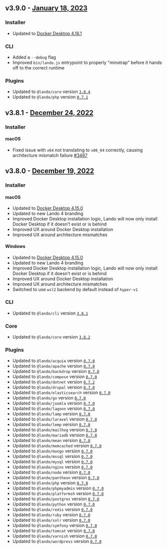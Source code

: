 ## v3.9.0 - [January 18, 2023](https://github.com/lando/lando/releases/tag/v3.9.0)

### Installer

* Updated to [Docker Desktop 4.16.1](https://docs.docker.com/desktop/release-notes/#4161)

### CLI

* Added a `--debug` flag
* Improved `bin/lando.js` entrypoint to properly "minstrap" before it hands off to the correct runtime

### Plugins

* Updated to `@lando/core` version [`3.8.4`](https://github.com/lando/core/releases/tag/v3.8.4)
* Updated to `@lando/php` version [`0.7.1`](https://github.com/lando/php/releases/tag/v0.7.1)

## v3.8.1 - [December 24, 2022](https://github.com/lando/php/releases/tag/3.8.1)

### Installer

#### macOS

* Fixed issue with `x64` not translating to `x86_64` correctly, causing architecture mismatch failure [#3487](https://github.com/lando/lando/issues/3487)

## v3.8.0 - [December 19, 2022](https://github.com/lando/php/releases/tag/3.8.0)

### Installer

#### macOS

* Updated to [Docker Desktop 4.15.0](https://docs.docker.com/desktop/release-notes/#4150)
* Updated to new Lando 4 branding
* Improved Docker Desktop installation logic, Lando will now only install Docker Desktop if it doesn't exist or is behind
* Improved UX around Docker Desktop installation
* Improved UX around architecture mismatches

#### Windows

* Updated to [Docker Desktop 4.15.0](https://docs.docker.com/desktop/release-notes/#4150)
* Updated to new Lando 4 branding
* Improved Docker Desktop installation logic, Lando will now only install Docker Desktop if it doesn't exist or is behind
* Improved UX around Docker Desktop installation
* Improved UX around architecture mismatches
* Switched to use `wsl2` backend by default instead of `hyper-v1`

### CLI

* Updated to `@lando/cli` version [`3.8.1`](https://github.com/lando/cli/releases/tag/v3.8.1)

### Core

* Updated to `@lando/core` version [`3.8.2`](https://github.com/lando/core/releases/tag/v3.8.2)

### Plugins

* Updated to `@lando/acquia` version [`0.7.0`](https://github.com/lando/acquia/releases/tag/v0.7.0)
* Updated to `@lando/apache` version [`0.7.0`](https://github.com/lando/apache/releases/tag/v0.7.0)
* Updated to `@lando/backdrop` version [`0.7.0`](https://github.com/lando/backdrop/releases/tag/v0.7.0)
* Updated to `@lando/compose` version [`0.7.0`](https://github.com/lando/compose/releases/tag/v0.7.0)
* Updated to `@lando/dotnet` version [`0.7.2`](https://github.com/lando/dotnet/releases/tag/v0.7.2)
* Updated to `@lando/drupal` version [`0.7.0`](https://github.com/lando/drupal/releases/tag/v0.7.0)
* Updated to `@lando/elasticsearch` version [`0.7.0`](https://github.com/lando/elasticsearch/releases/tag/v0.7.0)
* Updated to `@lando/go` version [`0.7.0`](https://github.com/lando/go/releases/tag/v0.7.0)
* Updated to `@lando/joomla` version [`0.7.0`](https://github.com/lando/joomla/releases/tag/v0.7.0)
* Updated to `@lando/lagoon` version [`0.7.0`](https://github.com/lando/lagoon/releases/tag/v0.7.0)
* Updated to `@lando/lamp` version [`0.7.0`](https://github.com/lando/lamp/releases/tag/v0.7.0)
* Updated to `@lando/laravel` version [`0.7.0`](https://github.com/lando/laravel/releases/tag/v0.7.0)
* Updated to `@lando/lemp` version [`0.7.0`](https://github.com/lando/lemp/releases/tag/v0.7.0)
* Updated to `@lando/mailhog` version [`0.7.0`](https://github.com/lando/mailhog/releases/tag/v0.7.0)
* Updated to `@lando/mariadb` version [`0.7.0`](https://github.com/lando/mariadb/releases/tag/v0.7.0)
* Updated to `@lando/mean` version [`0.7.0`](https://github.com/lando/mean/releases/tag/v0.7.0)
* Updated to `@lando/memcached` version [`0.7.0`](https://github.com/lando/memcached/releases/tag/v0.7.0)
* Updated to `@lando/mongo` version [`0.7.0`](https://github.com/lando/mongo/releases/tag/v0.7.0)
* Updated to `@lando/mssql` version [`0.7.0`](https://github.com/lando/mssql/releases/tag/v0.7.0)
* Updated to `@lando/mysql` version [`0.7.0`](https://github.com/lando/mysql/releases/tag/v0.7.0)
* Updated to `@lando/nginx` version [`0.7.0`](https://github.com/lando/nginx/releases/tag/v0.7.0)
* Updated to `@lando/node` version [`0.7.0`](https://github.com/lando/node/releases/tag/v0.7.0)
* Updated to `@lando/pantheon` version [`0.7.0`](https://github.com/lando/pantheon/releases/tag/v0.7.0)
* Updated to `@lando/php` version [`0.7.0`](https://github.com/lando/php/releases/tag/v0.7.0)
* Updated to `@lando/phpmyadmin` version [`0.7.0`](https://github.com/lando/phpmyadmin/releases/tag/v0.7.0)
* Updated to `@lando/platformsh` version [`0.7.0`](https://github.com/lando/platformsh/releases/tag/v0.7.0)
* Updated to `@lando/postgres` version [`0.7.0`](https://github.com/lando/postgres/releases/tag/v0.7.0)
* Updated to `@lando/python` version [`0.7.0`](https://github.com/lando/python/releases/tag/v0.7.0)
* Updated to `@lando/redis` version [`0.7.0`](https://github.com/lando/redis/releases/tag/v0.7.0)
* Updated to `@lando/ruby` version [`0.7.0`](https://github.com/lando/ruby/releases/tag/v0.7.0)
* Updated to `@lando/solr` version [`0.7.0`](https://github.com/lando/solr/releases/tag/v0.7.0)
* Updated to `@lando/symfony` version [`0.7.0`](https://github.com/lando/symfony/releases/tag/v0.7.0)
* Updated to `@lando/tomcat` version [`0.7.0`](https://github.com/lando/tomcat/releases/tag/v0.7.0)
* Updated to `@lando/varnish` version [`0.7.0`](https://github.com/lando/varnish/releases/tag/v0.7.0)
* Updated to `@lando/wordpress` version [`0.7.0`](https://github.com/lando/wordpress/releases/tag/v0.7.0)

